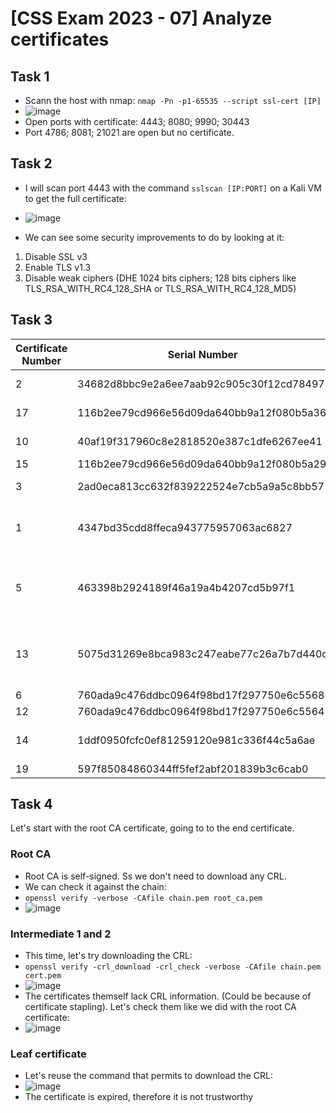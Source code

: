 # [CSS Exam 2023 - 07] Analyze certificates
## Task 1
- Scann the host with nmap: `nmap -Pn -p1-65535 --script ssl-cert [IP]`
- ![image](https://github.com/user-attachments/assets/da1a8807-25ba-4a84-88d1-6081f921a9f4)
- Open ports with certificate: 4443; 8080; 9990; 30443
- Port 4786; 8081; 21021 are open but no certificate.

## Task 2
- I will scan port 4443 with the command `sslscan [IP:PORT]` on a Kali VM to get the full certificate:
- ![image](https://github.com/user-attachments/assets/93521f8a-d354-4432-a259-1a08cc88eb49)

- We can see some security improvements to do by looking at it:
1. Disable SSL v3
2. Enable TLS v1.3
3. Disable weak ciphers (DHE 1024 bits ciphers; 128 bits ciphers like TLS_RSA_WITH_RC4_128_SHA or TLS_RSA_WITH_RC4_128_MD5)

## Task 3
|Certificate Number|Serial Number|Reason|
| -------------| -------------| -------------|
|2|34682d8bbc9e2a6ee7aab92c905c30f12cd78497|Certificate is Revoked|
|17|116b2ee79cd966e56d09da640bb9a12f080b5a36|MD5 signature|
|10|40af19f317960c8e2818520e387c1dfe6267ee41|Redirect: Invalid DNS|
|15|116b2ee79cd966e56d09da640bb9a12f080b5a29|No CRL/OCSP|
|3|2ad0eca813cc632f839222524e7cb5a9a5c8bb57|SHA1 signature|
|1|4347bd35cdd8ffeca943775957063ac6827|R3 Let's Encrypt not suitable for business use|
|5|463398b2924189f46a19a4b4207cd5b97f1|R3 Let's Encrypt not suitable for business use; Expired|
|13|5075d31269e8bca983c247eabe77c26a7b7d440d|TLS 1.1 is weak; TLS1_1, ALPN_HTTP2, ALPN|
|6|760ada9c476ddbc0964f98bd17f297750e6c5568|SubWildcard|
|12|760ada9c476ddbc0964f98bd17f297750e6c5564|Wildcard|
|14|1ddf0950fcfc0ef81259120e981c336f44c5a6ae|Duration to long + Self-Signed|
|19|597f85084860344ff5fef2abf201839b3c6cab0|Expired|

## Task 4
Let's start with the root CA certificate, going to to the end certificate.

### Root CA
- Root CA is self-signed. Ss we don't need to download any CRL.
- We can check it against the chain:
- `openssl verify -verbose -CAfile chain.pem root_ca.pem`
- ![image](https://github.com/user-attachments/assets/d62f3e24-d4aa-4d79-a7e6-e93a2daddceb)

### Intermediate 1 and 2
- This time, let's try downloading the CRL:
- `openssl verify -crl_download -crl_check -verbose -CAfile chain.pem cert.pem`
- ![image](https://github.com/user-attachments/assets/7fe37673-4226-4de0-91af-ee80562eed95)
- The certificates themself lack CRL information. (Could be because of certificate stapling). Let's check them like we did with the root CA certificate:
- ![image](https://github.com/user-attachments/assets/43538f8b-eb61-4656-b2f7-75fb8736330a)

### Leaf certificate
- Let's reuse the command that permits to download the CRL:
- ![image](https://github.com/user-attachments/assets/01da075f-08aa-4023-b65d-537f4165d6e5)
- The certificate is expired, therefore it is not trustworthy







